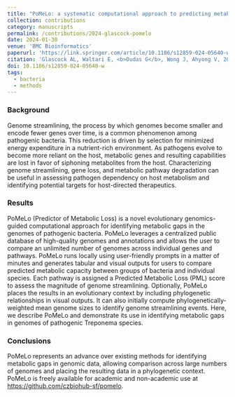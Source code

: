 ```yaml
---
title: "PoMeLo: a systematic computational approach to predicting metabolic loss in pathogen genomes"
collection: contributions
category: manuscripts
permalink: /contributions/2024-glascock-pomelo
date: 2024-01-30
venue: 'BMC Bioinformatics'
paperurl: 'https://link.springer.com/article/10.1186/s12859-024-05640-w'
citation: 'Glascock AL, Waltari E, <b>Dudas G</b>, Wong J, Ahyong V, 2024. &quot;PoMeLo: a systematic computational approach to predicting metabolic loss in pathogen genomes&quot;. <i>BMC Bioinformatics</i> 25, 49.'
doi: 10.1186/s12859-024-05640-w
tags:
  - bacteria
  - methods
---
```


### Background
Genome streamlining, the process by which genomes become smaller and encode fewer genes over time, is a common phenomenon among pathogenic bacteria. 
This reduction is driven by selection for minimized energy expenditure in a nutrient-rich environment. 
As pathogens evolve to become more reliant on the host, metabolic genes and resulting capabilities are lost in favor of siphoning metabolites from the host. 
Characterizing genome streamlining, gene loss, and metabolic pathway degradation can be useful in assessing pathogen dependency on host metabolism and identifying potential targets for host-directed therapeutics.

### Results
PoMeLo (Predictor of Metabolic Loss) is a novel evolutionary genomics-guided computational approach for identifying metabolic gaps in the genomes of pathogenic bacteria. 
PoMeLo leverages a centralized public database of high-quality genomes and annotations and allows the user to compare an unlimited number of genomes across individual genes and pathways. 
PoMeLo runs locally using user-friendly prompts in a matter of minutes and generates tabular and visual outputs for users to compare predicted metabolic capacity between groups of bacteria and individual species. 
Each pathway is assigned a Predicted Metabolic Loss (PML) score to assess the magnitude of genome streamlining. 
Optionally, PoMeLo places the results in an evolutionary context by including phylogenetic relationships in visual outputs. 
It can also initially compute phylogenetically-weighted mean genome sizes to identify genome streamlining events. 
Here, we describe PoMeLo and demonstrate its use in identifying metabolic gaps in genomes of pathogenic Treponema species.

### Conclusions
PoMeLo represents an advance over existing methods for identifying metabolic gaps in genomic data, allowing comparison across large numbers of genomes and placing the resulting data in a phylogenetic context. 
PoMeLo is freely available for academic and non-academic use at https://github.com/czbiohub-sf/pomelo.